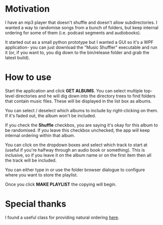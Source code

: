 # Motivation

I have an mp3 player that doesn't shuffle and doesn't allow subdirectories. I wanted a way to randomise 
songs from a bunch of folders, but keep internal ordering for some of them (i.e. podcast segments and audiobooks).

It started out as a small python prototype but I wanted a GUI so it's a WPF application- you can just download the
"Music Shuffler" executable and run it (or, if you want to, you dig down to the bin/release folder and grab the latest build).

# How to use

Start the application and click **GET ALBUMS**. You can select multiple top-level directories and he will dig down 
into the directory trees to find folders that contain music files. These will be displayed in the list box as albums. 

You can select / deselect which albums to include by right-clicking on them. If it's faded out, the album
won't be included. 

If you check the **Shuffle** checkbox, you are saying it's okay for this album to be 
randomised. If you leave this checkbox unchecked, the app will keep internal ordering within that album.

You can click on the dropdown boxes and select which track to start at (useful if you're halfway through an audio book
or something). This is inclusive, so if you leave it on the album name or on the first item then all the
track will be included. 

You can either type in or use the folder browser dialogue to configure where you want to store the playlist. 

Once you click **MAKE PLAYLIST** the copying will begin. 

# Special thanks

I found a useful class for providing natural ordering [here](https://www.codeproject.com/Articles/22978/Implementing-the-NET-IComparer-interface-to-get-a).
	

